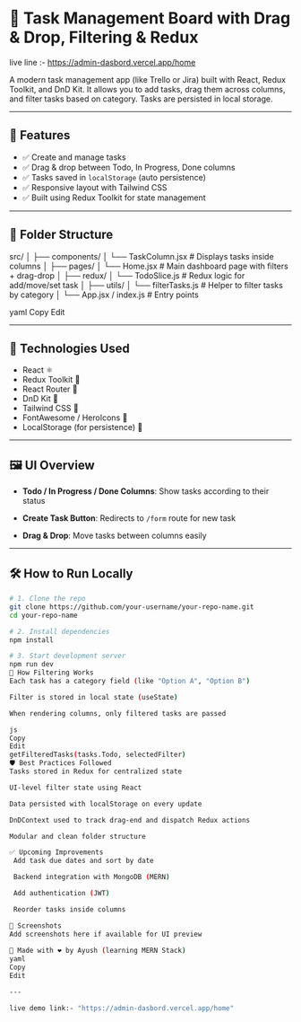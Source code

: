 # 🧠 Task Management Board with Drag & Drop, Filtering & Redux

live line :- https://admin-dasbord.vercel.app/home

A modern task management app (like Trello or Jira) built with React, Redux Toolkit, and DnD Kit. It allows you to add tasks, drag them across columns, and filter tasks based on category. Tasks are persisted in local storage.

---

## 🚀 Features

- ✅ Create and manage tasks
- ✅ Drag & drop between Todo, In Progress, Done columns
- ✅ Tasks saved in `localStorage` (auto persistence)
- ✅ Responsive layout with Tailwind CSS
- ✅ Built using Redux Toolkit for state management

---

## 📁 Folder Structure

src/
│
├── components/
│ └── TaskColumn.jsx # Displays tasks inside columns
│
├── pages/
│ └── Home.jsx # Main dashboard page with filters + drag-drop
│
├── redux/
│ └── TodoSlice.js # Redux logic for add/move/set task
│
├── utils/
│ └── filterTasks.js # Helper to filter tasks by category
│
└── App.jsx / index.js # Entry points

yaml
Copy
Edit

---

## 🧩 Technologies Used

- React ⚛️
- Redux Toolkit 🧰
- React Router 🧭
- DnD Kit 🧲
- Tailwind CSS 💨
- FontAwesome / HeroIcons 🎨
- LocalStorage (for persistence) 💾

---

## 🖼️ UI Overview

- **Todo / In Progress / Done Columns**: Show tasks according to their status

- **Create Task Button**: Redirects to `/form` route for new task
- **Drag & Drop**: Move tasks between columns easily

---

## 🛠️ How to Run Locally

```bash
# 1. Clone the repo
git clone https://github.com/your-username/your-repo-name.git
cd your-repo-name

# 2. Install dependencies
npm install

# 3. Start development server
npm run dev
🧠 How Filtering Works
Each task has a category field (like "Option A", "Option B")

Filter is stored in local state (useState)

When rendering columns, only filtered tasks are passed

js
Copy
Edit
getFilteredTasks(tasks.Todo, selectedFilter)
🛡️ Best Practices Followed
Tasks stored in Redux for centralized state

UI-level filter state using React

Data persisted with localStorage on every update

DnDContext used to track drag-end and dispatch Redux actions

Modular and clean folder structure

✅ Upcoming Improvements
 Add task due dates and sort by date

 Backend integration with MongoDB (MERN)

 Add authentication (JWT)

 Reorder tasks inside columns

📸 Screenshots
Add screenshots here if available for UI preview
   
🙌 Made with ❤️ by Ayush (learning MERN Stack) 
yaml
Copy
Edit

---

live demo link:- "https://admin-dasbord.vercel.app/home"







